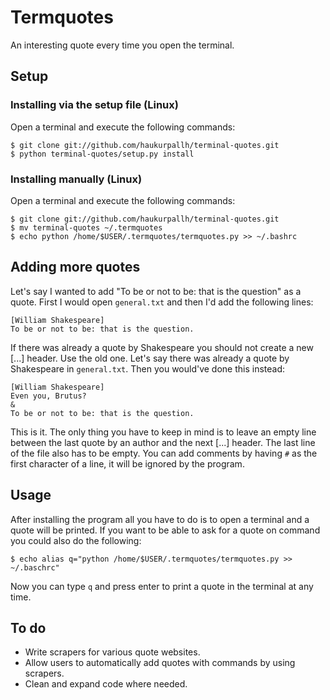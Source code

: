 Termquotes
==========
An interesting quote every time you open the terminal.

Setup
-----
### Installing via the setup file (Linux)
Open a terminal and execute the following commands:

    $ git clone git://github.com/haukurpallh/terminal-quotes.git
    $ python terminal-quotes/setup.py install

### Installing manually (Linux)
Open a terminal and execute the following commands:

    $ git clone git://github.com/haukurpallh/terminal-quotes.git
    $ mv terminal-quotes ~/.termquotes
    $ echo python /home/$USER/.termquotes/termquotes.py >> ~/.bashrc

Adding more quotes
------------------
Let's say I wanted to add "To be or not to be: that is the question" as a
quote. First I would open `general.txt` and then I'd add the following lines:

    [William Shakespeare]
    To be or not to be: that is the question.

If there was already a quote by Shakespeare you should not create a new [...]
header. Use the old one. Let's say there was already a quote by Shakespeare in
`general.txt`. Then you would've done this instead:

    [William Shakespeare]
    Even you, Brutus?
    &
    To be or not to be: that is the question.

This is it. The only thing you have to keep in mind is to leave an empty line
between the last quote by an author and the next [...] header. The last line of
the file also has to be empty. You can add comments by having `#` as the first
character of a line, it will be ignored by the program.

Usage
-----
After installing the program all you have to do is to open a terminal and a
quote will be printed. If you want to be able to ask for a quote on command you
could also do the following:

    $ echo alias q="python /home/$USER/.termquotes/termquotes.py >> ~/.baschrc"

Now you can type `q` and press enter to print a quote in the terminal at any
time.

To do
-----
* Write scrapers for various quote websites.
* Allow users to automatically add quotes with commands by using scrapers.
* Clean and expand code where needed.
